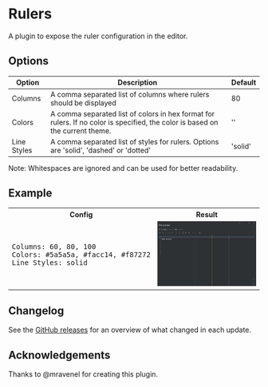# Rulers

A plugin to expose the ruler configuration in the editor.

## Options

| Option      | Description                                                                                                                   | Default |
| ----------- | ----------------------------------------------------------------------------------------------------------------------------- | ------- |
| Columns     | A comma separated list of columns where rulers should be displayed                                                            | 80      |
| Colors      | A comma separated list of colors in hex format for rulers. If no color is specified, the color is based on the current theme. | ''      |
| Line Styles | A comma separated list of styles for rulers. Options are 'solid', 'dashed' or 'dotted'                                        | 'solid' |

Note: Whitespaces are ignored and can be used for better readability.

## Example 

<table>
    <tr>
        <th>Config</th>
        <th>Result</th>
    </tr>
    <tr>
        <td>
        <pre>
Columns: 60, 80, 100
Colors: #5a5a5a, #facc14, #f87272
Line Styles: solid</pre>
        </td>
        <td>
            <img src="./img/exmaple-rulers.png" alt="exmpale rulers" width="400"/>
        </td>
    </tr>
</table>


## Changelog

See the [GitHub releases](https://github.com/Keisir/inkdrop-rulers/releases) for an overview of what changed in each update.

## Acknowledgements

Thanks to @mravenel for creating this plugin.
